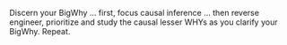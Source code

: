 Discern your BigWhy ... first, focus causal inference ... then reverse engineer, prioritize and study the causal lesser WHYs as you clarify your BigWhy. Repeat.
